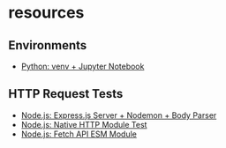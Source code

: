# resources

## Environments
  * [Python: venv + Jupyter Notebook](https://github.com/ztephm/resources/tree/main/environments/python-venv)

## HTTP Request Tests
  * [Node.js: Express.js Server + Nodemon + Body Parser](https://github.com/ztephm/resources/tree/main/request-tests/node-express-server)
  * [Node.js: Native HTTP Module Test](https://github.com/ztephm/resources/tree/main/request-tests/node-http)
  * [Node.js: Fetch API ESM Module](https://github.com/ztephm/resources/tree/main/request-tests/node-fetch-esm)
